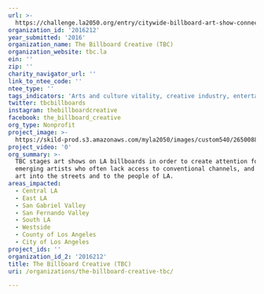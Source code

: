 ```yaml
---
url: >-
  https://challenge.la2050.org/entry/citywide-billboard-art-show-connecting-emerging-artists-with-mass-audiences-on-the-streets-of-la
organization_id: '2016212'
year_submitted: '2016'
organization_name: The Billboard Creative (TBC)
organization_website: tbc.la
ein: ''
zip: ''
charity_navigator_url: ''
link_to_ntee_code: ''
ntee_type: ''
tags_indicators: 'Arts and culture vitality, creative industry, entertainment industry,'
twitter: tbcbillboards
instagram: thebillboardcreative
facebook: the_billboard_creative
org_type: Nonprofit
project_image: >-
  https://skild-prod.s3.amazonaws.com/myla2050/images/custom540/2650088355741-team91.jpg
project_video: '0'
org_summary: >-
  TBC stages art shows on LA billboards in order to create attention for
  emerging artists who often lack access to conventional channels, and to bring
  art into the streets and to the people of LA.
areas_impacted:
  - Central LA
  - East LA
  - San Gabriel Valley
  - San Fernando Valley
  - South LA
  - Westside
  - County of Los Angeles
  - City of Los Angeles
project_ids: ''
organization_id_2: '2016212'
title: The Billboard Creative (TBC)
uri: /organizations/the-billboard-creative-tbc/

---
```

